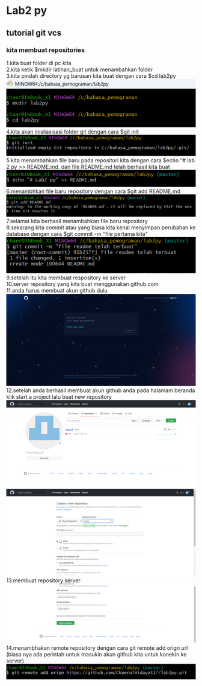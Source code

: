 # Lab2 py

## tutorial git vcs

### kita membuat repositories

1.kita buat folder di pc kita<br>
2.kita ketik $mkdir latihan_buat untuk menambahkan folder<br>
3.kita pindah directory yg barusan kita buat dengan cara $cd lab2py <br>
![gambar 1](foto/9.png) <br>
4.kita akan inisilasisasi folder git dengan cara $git init <br>
![gambar2](foto/10.png)<br>
5.kita menambahkan file baru pada repositori kita dengan cara $echo “# lab 2 py >> README.md. dan file README.md telah berhasil kita buat <br>
![gambar3](foto/12.png) <br>
6.menambhkan file baru repository dengan cara $git add README.md <br>
![gambar4](foto/11.png) <br>
7.selamat kita berhasil menambahkan file baru repository <br>
8.sekarang kita commit atau yang biasa kita kenal menyimpan perubahan ke database dengan cara $git commit -m "file pertama kita" <br>
![gambar5](foto/13.png) <br>
9.setelah itu kita membuat respository ke server <br>
10.server repository yang kita buat menggunakan github.com <br>
11.anda harus membuat akun github dulu <br>
![gambar6](foto/ss11.png) <br>
12.setelah anda berhasil membuat akun github anda pada halamam beranda klik start a project lalu buat new repository
![gambar7](foto/1.png)<br> ![gambar7](foto/2.png)
13.membuat repository server <br>
![gambar8](foto/3.png) <br>
14.menambhakan remote repository dengan cara git remote add orign url <br>
(biasa nya ada perintah untuk masukin akun github kita untuk konekin ke server) <br>
![gambar9](foto/15.png) <br>
